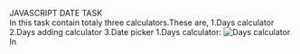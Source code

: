 JAVASCRIPT DATE TASK                                                                                                                                                     
       In this task contain totaly three calculators.These are,
                1.Days calculator
                2.Days adding calculator
                3.Date picker 
1.Days calculator:
![Days calculator](https://user-images.githubusercontent.com/111170152/201464896-a5bdd00b-130d-4c58-9571-7114eb89992e.jpeg)
In


